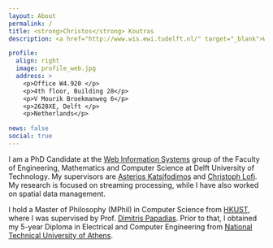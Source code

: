 ```yaml
---
layout: About
permalink: /
title: <strong>Christos</strong> Koutras
description: <a href="http://www.wis.ewi.tudelft.nl/" target="_blank">Web Information Systems Group</a>, Department of Software Technology, Faculty of Electrical Engineering, Mathematics and Computer Science, TU Delft

profile:
  align: right
  image: profile_web.jpg
  address: >
    <p>Office W4.920 </p>
    <p>4th floor, Building 28</p>
    <p>V Mourik Broekmanweg 6</p>
    <p>2628XE, Delft </p>
    <p>Netherlands</p>

news: false
social: true
---
```


I am a PhD Candidate at the [Web Information Systems](http://www.wis.ewi.tudelft.nl/) group of the Faculty of Engineering, Mathematics and Computer Science at Delft University of Technology. My supervisors are [Asterios Katsifodimos](http://asterios.katsifodimos.com) and [Christoph Lofi](http://www.wis.ewi.tudelft.nl/lofi/). My research is focused on streaming processing, while I have also worked on spatial data management.

I hold a Master of Philosophy (MPhil) in Computer Science from [HKUST](https://www.ust.hk/), where I was supervised by Prof. [Dimitris Papadias](https://www.cse.ust.hk/faculty/dimitris/). Prior to that, I obtained my 5-year Diploma in Electrical and Computer Engineering from [National Technical University of Athens](https://www.ntua.gr/en/).